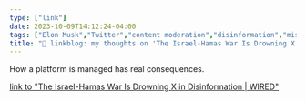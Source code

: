 ```yaml
---
type: ["link"]
date: 2023-10-09T14:12:24-04:00
tags: ["Elon Musk","Twitter","content moderation","disinformation","misinformation"]
title: "🔗 linkblog: my thoughts on 'The Israel-Hamas War Is Drowning X in Disinformation | WIRED'"
---
```

How a platform is managed has real consequences.

[link to "The Israel-Hamas War Is Drowning X in Disinformation | WIRED"](https://www.wired.com/story/x-israel-hamas-war-disinformation/)
